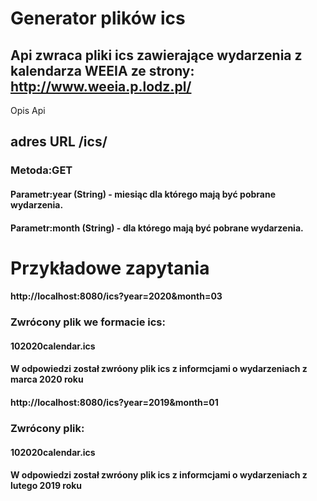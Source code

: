 # Generator plików ics
## Api zwraca pliki ics zawierające wydarzenia z kalendarza WEEIA ze strony: http://www.weeia.p.lodz.pl/

Opis Api
## adres URL /ics/
### Metoda:GET
####     Parametr:year (String) - miesiąc dla którego mają być pobrane wydarzenia.
####     Parametr:month (String) - dla którego mają być pobrane wydarzenia.

# Przykładowe zapytania
####	http://localhost:8080/ics?year=2020&month=03
### Zwrócony plik we formacie ics: 
#### 102020calendar.ics
#### W odpowiedzi został zwróony plik ics z informcjami o wydarzeniach z marca 2020 roku

####	http://localhost:8080/ics?year=2019&month=01
### Zwrócony plik: 
#### 102020calendar.ics
#### W odpowiedzi został zwróony plik ics z informcjami o wydarzeniach z lutego 2019 roku
